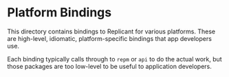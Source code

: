 # Platform Bindings

This directory contains bindings to Replicant for various platforms. These are high-level,
idiomatic, platform-specific bindings that app developers use.

Each binding typically calls through to `repm` or `api` to do the actual work, but those
packages are too low-level to be useful to application developers.
